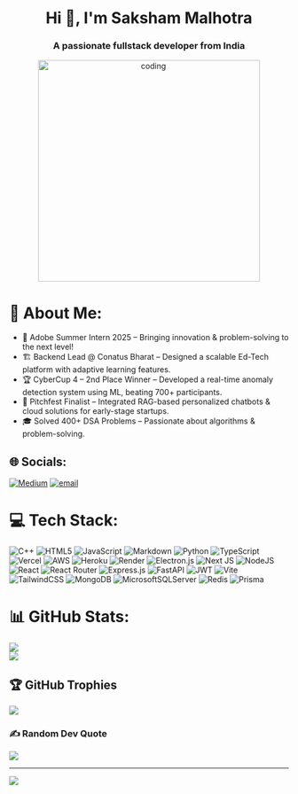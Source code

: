 <h1 align="center">Hi 👋, I'm Saksham Malhotra</h1>
<h3 align="center">A passionate fullstack developer from India</h3>

<p align="center">
  <img width="400" alt="coding" src="https://media1.tenor.com/m/m1Mr-khUDVgAAAAC/anime-hacking.gif">
</p>

# 💫 About Me:
+ 🎯 Adobe Summer Intern 2025 – Bringing innovation & problem-solving to the next level!
+ 🏗️ Backend Lead @ Conatus Bharat – Designed a scalable Ed-Tech platform with adaptive learning features.
+ 🏆 CyberCup 4 – 2nd Place Winner – Developed a real-time anomaly detection system using ML, beating 700+ participants.
+ 📢 Pitchfest Finalist – Integrated RAG-based personalized chatbots & cloud solutions for early-stage startups.
+ 🎓 Solved 400+ DSA Problems – Passionate about algorithms & problem-solving.

## 🌐 Socials:
[![Medium](https://img.shields.io/badge/Medium-12100E?logo=medium&logoColor=white)](https://medium.com/@communicate.saksham) [![email](https://img.shields.io/badge/Email-D14836?logo=gmail&logoColor=white)](mailto:communicate.saksham@gmail.com) 

# 💻 Tech Stack:
![C++](https://img.shields.io/badge/c++-%2300599C.svg?style=flat&logo=c%2B%2B&logoColor=white) ![HTML5](https://img.shields.io/badge/html5-%23E34F26.svg?style=flat&logo=html5&logoColor=white) ![JavaScript](https://img.shields.io/badge/javascript-%23323330.svg?style=flat&logo=javascript&logoColor=%23F7DF1E) ![Markdown](https://img.shields.io/badge/markdown-%23000000.svg?style=flat&logo=markdown&logoColor=white) ![Python](https://img.shields.io/badge/python-3670A0?style=flat&logo=python&logoColor=ffdd54) ![TypeScript](https://img.shields.io/badge/typescript-%23007ACC.svg?style=flat&logo=typescript&logoColor=white) ![Vercel](https://img.shields.io/badge/vercel-%23000000.svg?style=flat&logo=vercel&logoColor=white) ![AWS](https://img.shields.io/badge/AWS-%23FF9900.svg?style=flat&logo=amazon-aws&logoColor=white) ![Heroku](https://img.shields.io/badge/heroku-%23430098.svg?style=flat&logo=heroku&logoColor=white) ![Render](https://img.shields.io/badge/Render-%46E3B7.svg?style=flat&logo=render&logoColor=white) ![Electron.js](https://img.shields.io/badge/Electron-191970?style=flat&logo=Electron&logoColor=white) ![Next JS](https://img.shields.io/badge/Next-black?style=flat&logo=next.js&logoColor=white) ![NodeJS](https://img.shields.io/badge/node.js-6DA55F?style=flat&logo=node.js&logoColor=white) ![React](https://img.shields.io/badge/react-%2320232a.svg?style=flat&logo=react&logoColor=%2361DAFB) ![React Router](https://img.shields.io/badge/React_Router-CA4245?style=flat&logo=react-router&logoColor=white) ![Express.js](https://img.shields.io/badge/express.js-%23404d59.svg?style=flat&logo=express&logoColor=%2361DAFB) ![FastAPI](https://img.shields.io/badge/FastAPI-005571?style=flat&logo=fastapi) ![JWT](https://img.shields.io/badge/JWT-black?style=flat&logo=JSON%20web%20tokens) ![Vite](https://img.shields.io/badge/vite-%23646CFF.svg?style=flat&logo=vite&logoColor=white) ![TailwindCSS](https://img.shields.io/badge/tailwindcss-%2338B2AC.svg?style=flat&logo=tailwind-css&logoColor=white) ![MongoDB](https://img.shields.io/badge/MongoDB-%234ea94b.svg?style=flat&logo=mongodb&logoColor=white) ![MicrosoftSQLServer](https://img.shields.io/badge/Microsoft%20SQL%20Server-CC2927?style=flat&logo=microsoft%20sql%20server&logoColor=white) ![Redis](https://img.shields.io/badge/redis-%23DD0031.svg?style=flat&logo=redis&logoColor=white) ![Prisma](https://img.shields.io/badge/Prisma-3982CE?style=flat&logo=Prisma&logoColor=white)
# 📊 GitHub Stats:
![](https://nirzak-streak-stats.vercel.app/?user=saksham-malhotra-27&theme=dracula&hide_border=false)<br/>
![](https://github-readme-stats.vercel.app/api/top-langs/?username=saksham-malhotra-27&theme=dracula&hide_border=false&include_all_commits=true&count_private=false&layout=compact)

## 🏆 GitHub Trophies
![](https://github-profile-trophy.vercel.app/?username=saksham-malhotra-27&theme=dracula&no-frame=false&no-bg=false&margin-w=4)

### ✍️ Random Dev Quote
![](https://quotes-github-readme.vercel.app/api?type=horizontal&theme=radical)

---
[![](https://visitcount.itsvg.in/api?id=saksham-malhotra-27&icon=0&color=0)](https://visitcount.itsvg.in)

<!-- Proudly created with GPRM ( https://gprm.itsvg.in ) -->
